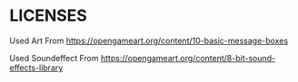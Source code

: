 # LICENSES

Used Art From
https://opengameart.org/content/10-basic-message-boxes

Used Soundeffect From
https://opengameart.org/content/8-bit-sound-effects-library
